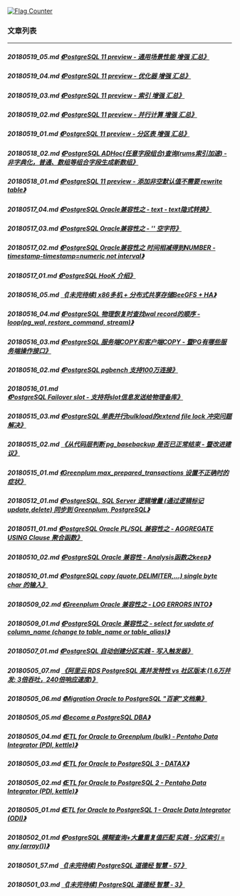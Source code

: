 <a rel="nofollow" href="http://info.flagcounter.com/h9V1"  ><img src="http://s03.flagcounter.com/count/h9V1/bg_FFFFFF/txt_000000/border_CCCCCC/columns_2/maxflags_12/viewers_0/labels_0/pageviews_0/flags_0/"  alt="Flag Counter"  border="0"  ></a>  
  
### 文章列表  
----  
##### 20180519_05.md   [《PostgreSQL 11 preview - 通用场景性能 增强 汇总》](20180519_05.md)  
##### 20180519_04.md   [《PostgreSQL 11 preview - 优化器 增强 汇总》](20180519_04.md)  
##### 20180519_03.md   [《PostgreSQL 11 preview - 索引 增强 汇总》](20180519_03.md)  
##### 20180519_02.md   [《PostgreSQL 11 preview - 并行计算 增强 汇总》](20180519_02.md)  
##### 20180519_01.md   [《PostgreSQL 11 preview - 分区表 增强 汇总》](20180519_01.md)  
##### 20180518_02.md   [《PostgreSQL ADHoc(任意字段组合)查询(rums索引加速) - 非字典化，普通、数组等组合字段生成新数组》](20180518_02.md)  
##### 20180518_01.md   [《PostgreSQL 11 preview - 添加非空默认值不需要 rewrite table》](20180518_01.md)  
##### 20180517_04.md   [《PostgreSQL Oracle兼容性之 - text - text隐式转换》](20180517_04.md)  
##### 20180517_03.md   [《PostgreSQL Oracle兼容性之 - '' 空字符》](20180517_03.md)  
##### 20180517_02.md   [《PostgreSQL Oracle兼容性之 时间相减得到NUMBER - timestamp-timestamp=numeric not interval》](20180517_02.md)  
##### 20180517_01.md   [《PostgreSQL HooK 介绍》](20180517_01.md)  
##### 20180516_05.md   [《[未完待续] x86多机 + 分布式共享存储BeeGFS + HA》](20180516_05.md)  
##### 20180516_04.md   [《PostgreSQL 物理恢复时查找wal record的顺序 - loop(pg_wal, restore_command, stream)》](20180516_04.md)  
##### 20180516_03.md   [《PostgreSQL 服务端COPY和客户端COPY - 暨PG有哪些服务端操作接口》](20180516_03.md)  
##### 20180516_02.md   [《PostgreSQL pgbench 支持100万连接》](20180516_02.md)  
##### 20180516_01.md   [《PostgreSQL Failover slot - 支持将slot信息发送给物理备库》](20180516_01.md)  
##### 20180515_03.md   [《PostgreSQL 单表并行bulkload的extend file lock 冲突问题解决》](20180515_03.md)  
##### 20180515_02.md   [《从代码层判断 pg_basebackup 是否已正常结束 - 暨改进建议》](20180515_02.md)  
##### 20180515_01.md   [《Greenplum max_prepared_transactions 设置不正确时的症状》](20180515_01.md)  
##### 20180512_01.md   [《PostgreSQL, SQL Server 逻辑增量 (通过逻辑标记update,delete) 同步到 Greenplum, PostgreSQL》](20180512_01.md)  
##### 20180511_01.md   [《PostgreSQL Oracle PL/SQL 兼容性之 - AGGREGATE USING Clause 聚合函数》](20180511_01.md)  
##### 20180510_02.md   [《PostgreSQL Oracle 兼容性 - Analysis函数之keep》](20180510_02.md)  
##### 20180510_01.md   [《PostgreSQL copy (quote,DELIMITER,...) single byte char 的输入》](20180510_01.md)  
##### 20180509_02.md   [《Greenplum Oracle 兼容性之 - LOG ERRORS INTO》](20180509_02.md)  
##### 20180509_01.md   [《PostgreSQL Oracle 兼容性之 - select for update of column_name (change to table_name or table_alias)》](20180509_01.md)  
##### 20180507_01.md   [《PostgreSQL 自动创建分区实践 - 写入触发器》](20180507_01.md)  
##### 20180505_07.md   [《阿里云 RDS PostgreSQL 高并发特性 vs 社区版本 (1.6万并发: 3倍吞吐，240倍响应速度)》](20180505_07.md)  
##### 20180505_06.md   [《Migration Oracle to PostgreSQL "百家"文档集》](20180505_06.md)  
##### 20180505_05.md   [《Become a PostgreSQL DBA》](20180505_05.md)  
##### 20180505_04.md   [《ETL for Oracle to Greenplum (bulk) - Pentaho Data Integrator (PDI, kettle)》](20180505_04.md)  
##### 20180505_03.md   [《ETL for Oracle to PostgreSQL 3 - DATAX》](20180505_03.md)  
##### 20180505_02.md   [《ETL for Oracle to PostgreSQL 2 - Pentaho Data Integrator (PDI, kettle)》](20180505_02.md)  
##### 20180505_01.md   [《ETL for Oracle to PostgreSQL 1 - Oracle Data Integrator (ODI)》](20180505_01.md)  
##### 20180502_01.md   [《PostgreSQL 模糊查询+大量重复值匹配 实践 - 分区索引 = any (array())》](20180502_01.md)  
##### 20180501_57.md   [《[未完待续] PostgreSQL 道德经 智慧 - 57》](20180501_57.md)  
##### 20180501_03.md   [《[未完待续] PostgreSQL 道德经 智慧 - 3》](20180501_03.md)  
